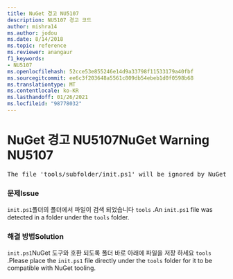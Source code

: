 ```yaml
---
title: NuGet 경고 NU5107
description: NU5107 경고 코드
author: mishra14
ms.author: jodou
ms.date: 8/14/2018
ms.topic: reference
ms.reviewer: anangaur
f1_keywords:
- NU5107
ms.openlocfilehash: 52cce53e855246e14d9a33798f11533179a40fbf
ms.sourcegitcommit: ee6c3f203648a5561c809db54ebeb1d0f0598b68
ms.translationtype: MT
ms.contentlocale: ko-KR
ms.lasthandoff: 01/26/2021
ms.locfileid: "98778032"
---
```

# <a name="nuget-warning-nu5107"></a><span data-ttu-id="d66df-103">NuGet 경고 NU5107</span><span class="sxs-lookup"><span data-stu-id="d66df-103">NuGet Warning NU5107</span></span>
<pre>The file 'tools/subfolder/init.ps1' will be ignored by NuGet because it is not directly under 'tools' folder. Place the file directly under 'tools' folder.</pre>

### <a name="issue"></a><span data-ttu-id="d66df-104">문제</span><span class="sxs-lookup"><span data-stu-id="d66df-104">Issue</span></span>

<span data-ttu-id="d66df-105">`init.ps1`폴더의 폴더에서 파일이 검색 되었습니다 `tools` .</span><span class="sxs-lookup"><span data-stu-id="d66df-105">An `init.ps1` file was detected in a folder under the `tools` folder.</span></span>


### <a name="solution"></a><span data-ttu-id="d66df-106">해결 방법</span><span class="sxs-lookup"><span data-stu-id="d66df-106">Solution</span></span>

<span data-ttu-id="d66df-107">`init.ps1`NuGet 도구와 호환 되도록 폴더 바로 아래에 파일을 저장 하세요 `tools` .</span><span class="sxs-lookup"><span data-stu-id="d66df-107">Please place the `init.ps1` file directly under the `tools` folder for it to be compatible with NuGet tooling.</span></span>

